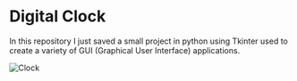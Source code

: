 # Digital Clock

In this repository I just saved a small project in python using Tkinter  used to create a variety of GUI (Graphical User Interface) applications.

![Clock](https://user-images.githubusercontent.com/89359847/176567281-3f337a15-1eb7-41c7-bb21-01ed32960c4f.png)
